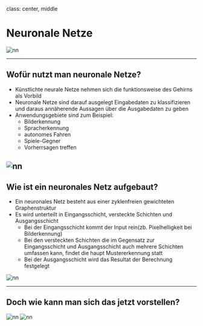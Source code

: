 class: center, middle

# Neuronale Netze

![nn](images/nncover.jpg "Neurales Netzwerk")

---
## Wofür nutzt man neuronale Netze?

- Künstlichte neurale Netze nehmen sich die funktionsweise des Gehirns als Vorbild
- Neuronale Netze sind darauf ausgelegt Eingabedaten zu klassifizieren und daraus annäherende Aussagen über die Ausgabedaten zu geben
- Anwendungsgebiete sind zum Beispiel:
	- Bilderkennung
	- Spracherkennung
	- autonomes Fahren
	- Spiele-Gegner
	- Vorherrsagen treffen

![nn](images/autonomesfahren.jpg "Neurales Netzwerk")
---

## Wie ist ein neuronales Netz aufgebaut?

* Ein neuronales Netz besteht aus einer zyklenfreien gewichteten Graphenstruktur
* Es wird unterteilt in Eingangsschicht, versteckte Schichten und Ausgangsschicht
	* Bei der Eingangsschicht kommt der Input rein(zb. Pixelhelligkeit bei Bilderkennung)
	* Bei den versteckten Schichten die im Gegensatz zur Eingangsschicht und Ausgangsschicht auch mehrere Schichten umfassen kann, findet die haupt 	Mustererkennung statt
	* Bei der Ausgangsschicht wird das Resultat der Berechnung festgelegt

![nn](images/neuro1.png "Neurales Netzwerk")

---
## Doch wie kann man sich das jetzt vorstellen?
![nn](images/netz2.jpg "Neurales Netzwerk")
![nn](images/zahlen.png "Neurales Netzwerk")